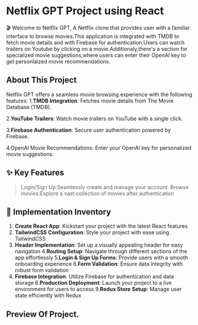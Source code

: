 # Netflix GPT Project using React

🎬 Welcome to Netflix GPT, A Netflix clone that provides user with a familiar
interface to browse movies.This application is integrated with TMDB to fetch movie details and with Firebase for authentication.Users can watch trailers on 
Youtube by clicking on a movie.Additionaly,there's a section for specialized movie suggestions,where users can enter their OpenAI key to get personlaized movie recommendations.

## About This Project

Netflix GPT offers a seamless movie browsing experience with the following features:
1.__TMDB Integration__: Fetches movie details from The Movie Database (TMDB).

2.__YouTube Trailers__: Watch movie trailers on YouTube with a single click.

3.__Firebase Authentication__: Secure user authentication powered by Firebase.

4.OpenAI Movie Recommendations: Enter your OpenAI key for personalized movie suggestions.

## ✨ Key Features
 > Login/Sign Up:Seamlessly create and manage your account.
 > Browse movies:Explore a vast collection of movies after authentication
 
## 📝 Implementation Inventory
 1. __Create React App__: Kickstart your project with the latest React features
 2. __TailwindCSS Configuration__: Style your project with ease using TailwindCSS
 3. __Header Implementation__: Set up a visually appealing header for easy navigation
 4.__Routing Setup__: Navigate through different sections of the app effortlessly
 5.__Login & Sign Up Forms__: Provide users with a smooth onboarding experience
 6.__Form Validation__: Ensure data integrity with robust form validation
 7.  __Firebase Integration__: Utilize Firebase for authentication and data storage
 8.__Production Deployment__: Launch your project to a live environment for users to access
 9.__Redux Store Setup__: Manage user state efficiently with Redux

## Preview Of Project.



